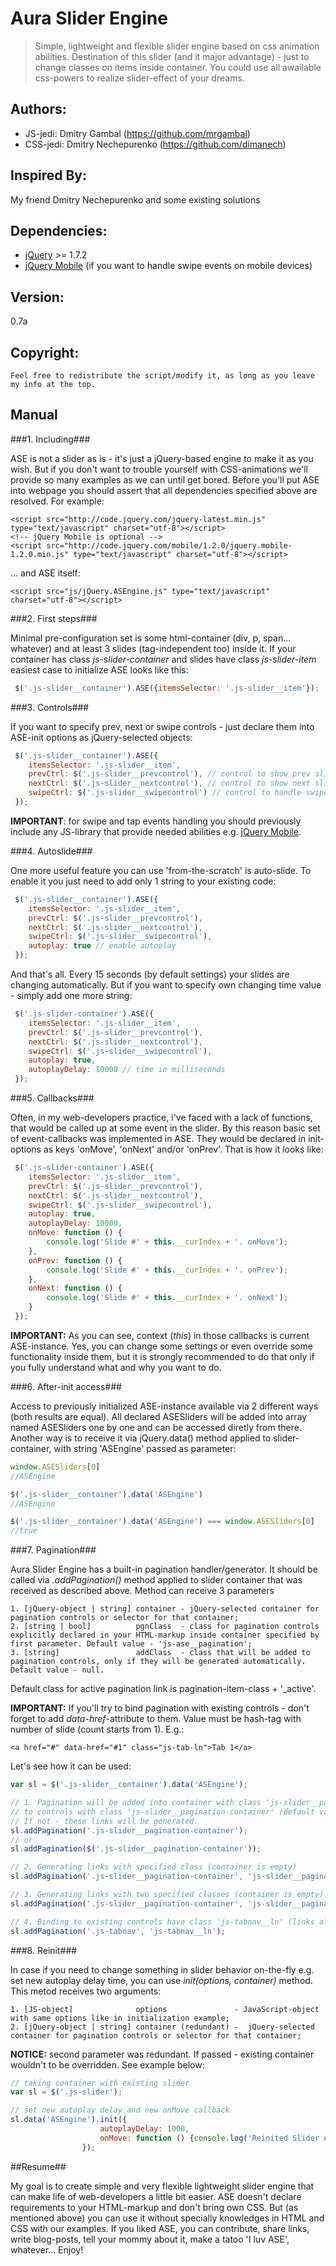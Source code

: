 Aura Slider Engine
==================

>Simple, lightweight and flexible slider engine based on css animation abilities. Destination of this slider (and it major advantage) - just to change classes on items inside container. You could use all awailable css-powers to realize slider-effect of your dreams.

Authors:
-------
* JS-jedi: Dmitry Gambal (https://github.com/mrgambal)
* CSS-jedi: Dmitry Nechepurenko (https://github.com/dimanech)

Inspired By:
------------
My friend Dmitry Nechepurenko and some existing solutions

Dependencies:
-------------
* [jQuery][jquery] >= 1.7.2
* [jQuery Mobile][jquery-m] (if you want to handle swipe events on mobile devices)

Version:
--------
 0.7a

Copyright:
----------
 	Feel free to redistribute the script/modify it, as long as you leave my info at the top.

Manual
------

###1. Including###

ASE is not a slider as is - it's just a jQuery-based engine to make it as you wish. But if you don't want to trouble yourself with CSS-animations we'll provide so many examples as we can until get bored.
Before you'll put ASE into webpage you should assert that all dependencies specified above are resolved. For example:

    <script src="http://code.jquery.com/jquery-latest.min.js" type="text/javascript" charset="utf-8"></script>
    <!-- jQuery Mobile is optional -->
    <script src="http://code.jquery.com/mobile/1.2.0/jquery.mobile-1.2.0.min.js" type="text/javascript" charset="utf-8"></script>

... and ASE itself:

    <script src="js/jQuery.ASEngine.js" type="text/javascript" charset="utf-8"></script>

###2. First steps###

Minimal pre-configuration set is some html-container (div, p, span... whatever) and at least 3 slides (tag-independent too) inside it.
If your container has class *js-slider-container* and slides have class *js-slider-item* easiest case to initialize ASE looks like this:

```js
 $('.js-slider__container').ASE({itemsSelector: '.js-slider__item'});
```

###3. Controls###

If you want to specify prev, next or swipe controls - just declare them into ASE-init options as jQuery-selected objects:

```js
 $('.js-slider__container').ASE({
 	itemsSelector: '.js-slider__item',
    prevCtrl: $('.js-slider__prevcontrol'), // control to show prev slide
    nextCtrl: $('.js-slider__nextcontrol'), // control to show next slide
    swipeCtrl: $('.js-slider__swipecontrol') // control to handle swipes
 });
```

**IMPORTANT**: for swipe and tap events handling you should previously include any JS-library that provide needed abilities e.g. [jQuery Mobile][jquery-m].

###4. Autoslide###

One more useful feature you can use 'from-the-scratch' is auto-slide. To enable it you just need to add only 1 string to your existing code:

```js
 $('.js-slider__container').ASE({
 	itemsSelector: '.js-slider__item',
    prevCtrl: $('.js-slider__prevcontrol'),
    nextCtrl: $('.js-slider__nextcontrol'),
    swipeCtrl: $('.js-slider__swipecontrol'),
    autoplay: true // enable autoplay
 });
```

And that's all. Every 15 seconds (by default settings) your slides are changing automatically.
But if you want to specify own changing time value - simply add one more string:

```js
 $('.js-slider-container').ASE({
 	itemsSelector: '.js-slider__item',
    prevCtrl: $('.js-slider__prevcontrol'),
    nextCtrl: $('.js-slider__nextcontrol'),
    swipeCtrl: $('.js-slider__swipecontrol'),
    autoplay: true,
    autoplayDelay: 10000 // time in milliseconds
 });
```

###5. Callbacks###

Often, in my web-developers practice, i've faced with a lack of functions, that would be called up at some event in the slider. By this reason basic set of event-callbacks was implemented in ASE. They would be declared in init-options as keys 'onMove', 'onNext' and/or 'onPrev'. That is how it looks like:

```js
 $('.js-slider-container').ASE({
 	itemsSelector: '.js-slider__item',
    prevCtrl: $('.js-slider__prevcontrol'),
    nextCtrl: $('.js-slider__nextcontrol'),
    swipeCtrl: $('.js-slider__swipecontrol'),
    autoplay: true,
    autoplayDelay: 10000,
    onMove: function () {
        console.log('Slide #' + this.__curIndex + '. onMove');
    },
    onPrev: function () {
        console.log('Slide #' + this.__curIndex + '. onPrev');
    },
    onNext: function () {
        console.log('Slide #' + this.__curIndex + '. onNext');
    }
 });
```

**IMPORTANT:** As you can see, context (*this*) in those callbacks is current ASE-instance. Yes, you can change some settings or even override some functionality inside them, but it is strongly recommended to do that only if you fully understand what and why you want to do.

###6. After-init access###

Access to previously initialized ASE-instance available via 2 different ways (both results are equal). All declared ASESliders will be added into array named ASESliders one by one and can be accessed diretly from there. Another way is to receive it via jQuery.data() method applied to slider-container, with string 'ASEngine' passed as parameter:

```js
window.ASESliders[0]
//ASEngine

$('.js-slider__container').data('ASEngine')
//ASEngine

$('.js-slider__container').data('ASEngine') === window.ASESliders[0]
//true
```

###7. Pagination###

Aura Slider Engine has a built-in pagination handler/generator. It should be called via *.addPagination()* method applied to slider container that was received as described above. Method can receive 3 parameters

	1. [jQuery-object | string] container - jQuery-selected container for pagination controls or selector for that container;
	2. [string | bool]          pgnClass  - class for pagination controls explicitly declared in your HTML-markup inside container specified by first parameter. Default value - 'js-ase__pagination';
	3. [string]                 addClass  - class that will be added to pagination controls, only if they will be generated automatically. Default value - null.

Default class for active pagination link is pagination-item-class + '_active'.

**IMPORTANT:** If you'll try to bind pagination with existing controls - don't forget to add *data-href*-attribute to them. Value must be hash-tag with number of slide (count starts from 1). E.g.:

    <a href="#" data-href="#1" class="js-tab-ln">Tab 1</a>

Let's see how it can be used:

```js
var sl = $('.js-slider__container').data('ASEngine');

// 1. Pagination will be added into container with class 'js-slider__pagination-container'
// to controls with class 'js-slider__pagination-container' (default value) if they're exists.
// If not - these links will be generated.
sl.addPagination('.js-slider__pagination-container');
// or
sl.addPagination($('.js-slider__pagination-container'));

// 2. Generating links with specified class (container is empty)
sl.addPagination('.js-slider__pagination-container', 'js-slider__pagination-container__ln');

// 3. Generating links with two specified classes (container is empty)
sl.addPagination('.js-slider__pagination-container', 'js-slider__pagination-container__ln', 'another-class-to-ln yet-another-class-to-ln');

// 4. Binding to existing controls have class 'js-tabnav__ln' (links already in container). If links with specified class wasn`t found - they'll be generated.
sl.addPagination('.js-tabnav', 'js-tabnav__ln');
```

###8. Reinit###

In case if you need to change something in slider behavior on-the-fly e.g. set new autoplay delay time, you can use *init(options, container)* method.
This metod receives two arguments:

    1. [JS-object]              options               - JavaScript-object with same options like in initialization example;
    2. [jQuery-object | string] container (redundant) -  jQuery-selected container for pagination controls or selector for that container;

**NOTICE:** second parameter was redundant. If passed - existing container wouldn't to be overridden.
See example below:

```js
// taking container with existing slider
var sl = $('.js-slider');

// set new autoplay delay and new onMove callback
sl.data('ASEngine').init({
                    autoplayDelay: 1000,
                    onMove: function () {console.log('Reinited Slider #' + this.__indexInArray + ' - Slide#' + this.__curIndex);}
                });
```

##Resume##

My goal is to create simple and very flexible lightweight slider engine that can make life of web-developers a little bit easier. ASE doesn't declare requirements to your HTML-markup and don't bring own CSS.
But (as mentioned above) you can use it without specially knowledges in HTML and CSS with our examples.
If you liked ASE, you can contribute, share links, write blog-posts, tell your mommy about it, make a tatoo 'I luv ASE', whatever...
Enjoy!

[jquery]: http://jquery.com/ "jQuery page"
[jquery-m]: http://jquerymobile.com/ "jQuery-Mobile page"